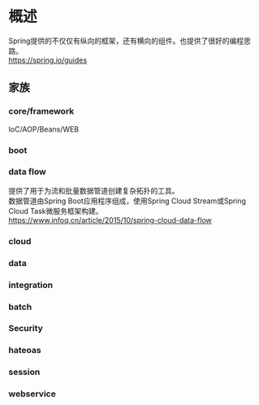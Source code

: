 # 概述

Spring提供的不仅仅有纵向的框架，还有横向的组件。也提供了很好的编程思路。  
https://spring.io/guides


## 家族

### core/framework

IoC/AOP/Beans/WEB

### boot

### data flow

提供了用于为流和批量数据管道创建复杂拓扑的工具。  
数据管道由Spring Boot应用程序组成，使用Spring Cloud Stream或Spring Cloud Task微服务框架构建。   
https://www.infoq.cn/article/2015/10/spring-cloud-data-flow 

### cloud

### data

### integration

### batch

### Security

### hateoas

### session

### webservice